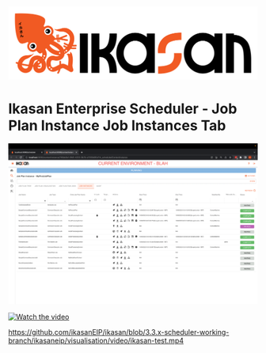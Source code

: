 ![IKASAN](../../../../developer/docs/quickstart-images/Ikasan-title-transparent.png)

# Ikasan Enterprise Scheduler - Job Plan Instance Job Instances Tab

![img.png](../../../images/job-plan-instance-job-instances-tab.png)

[![Watch the video](https://img.youtube.com/vi/OkhtVy6qz5w/0.jpg)](https://youtu.be/OkhtVy6qz5w)

https://github.com/ikasanEIP/ikasan/blob/3.3.x-scheduler-working-branch/ikasaneip/visualisation/video/ikasan-test.mp4
